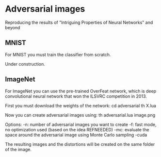 # Adversarial images

Reproducing the results of "Intriguing Properties of Neural Networks" and beyond

## MNIST

For MNIST you must train the classifier from scratch.

Under construction.

## ImageNet

For ImageNet you can use the pre-trained OverFeat network, which is deep convolutional neural network that won the ILSVRC competition in 2013.

First you must download the weights of the network:
  cd adversarial
  th X.lua
  
Now you can create adversarial images using:
  th adversarial.lua image.png

Options:
-n: number of adversarial images you want to create
-f: fast mode, no optimization used (based on the idea REFNEEDED)
-mc: evaluate the space around the adversarial image using Monte Carlo sampling
-cuda

The resulting images and the distortions will be created on the same folder of the image.
